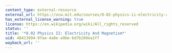 ```yaml
---
content_type: external-resource
external_url: https://ocw.mit.edu/courses/8-02-physics-ii-electricity-and-magnetism-spring-2007/
has_external_license_warning: true
license: https://en.wikipedia.org/wiki/All_rights_reserved
status: ''
title: '*8.02 Physics II: Electricity And Magnetism*'
uid: 48413994-9fae-4a8e-a9be-bd7b289ea1f7
wayback_url: ''
---
```


